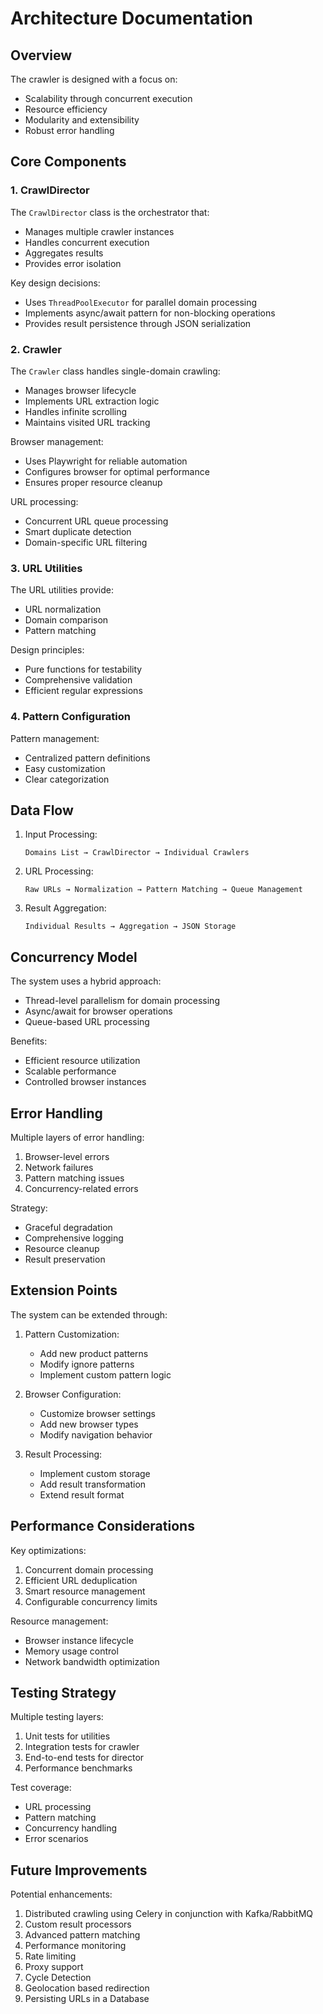 # Architecture Documentation

## Overview

The crawler is designed with a focus on:
- Scalability through concurrent execution
- Resource efficiency
- Modularity and extensibility
- Robust error handling

## Core Components

### 1. CrawlDirector

The `CrawlDirector` class is the orchestrator that:
- Manages multiple crawler instances
- Handles concurrent execution
- Aggregates results
- Provides error isolation

Key design decisions:
- Uses `ThreadPoolExecutor` for parallel domain processing
- Implements async/await pattern for non-blocking operations
- Provides result persistence through JSON serialization

### 2. Crawler

The `Crawler` class handles single-domain crawling:
- Manages browser lifecycle
- Implements URL extraction logic
- Handles infinite scrolling
- Maintains visited URL tracking

Browser management:
- Uses Playwright for reliable automation
- Configures browser for optimal performance
- Ensures proper resource cleanup

URL processing:
- Concurrent URL queue processing
- Smart duplicate detection
- Domain-specific URL filtering

### 3. URL Utilities

The URL utilities provide:
- URL normalization
- Domain comparison
- Pattern matching

Design principles:
- Pure functions for testability
- Comprehensive validation
- Efficient regular expressions

### 4. Pattern Configuration

Pattern management:
- Centralized pattern definitions
- Easy customization
- Clear categorization

## Data Flow

1. Input Processing:
   ```
   Domains List → CrawlDirector → Individual Crawlers
   ```

2. URL Processing:
   ```
   Raw URLs → Normalization → Pattern Matching → Queue Management
   ```

3. Result Aggregation:
   ```
   Individual Results → Aggregation → JSON Storage
   ```

## Concurrency Model

The system uses a hybrid approach:
- Thread-level parallelism for domain processing
- Async/await for browser operations
- Queue-based URL processing

Benefits:
- Efficient resource utilization
- Scalable performance
- Controlled browser instances

## Error Handling

Multiple layers of error handling:
1. Browser-level errors
2. Network failures
3. Pattern matching issues
4. Concurrency-related errors

Strategy:
- Graceful degradation
- Comprehensive logging
- Resource cleanup
- Result preservation

## Extension Points

The system can be extended through:

1. Pattern Customization:
   - Add new product patterns
   - Modify ignore patterns
   - Implement custom pattern logic

2. Browser Configuration:
   - Customize browser settings
   - Add new browser types
   - Modify navigation behavior

3. Result Processing:
   - Implement custom storage
   - Add result transformation
   - Extend result format

## Performance Considerations

Key optimizations:
1. Concurrent domain processing
2. Efficient URL deduplication
3. Smart resource management
4. Configurable concurrency limits

Resource management:
- Browser instance lifecycle
- Memory usage control
- Network bandwidth optimization

## Testing Strategy

Multiple testing layers:
1. Unit tests for utilities
2. Integration tests for crawler
3. End-to-end tests for director
4. Performance benchmarks

Test coverage:
- URL processing
- Pattern matching
- Concurrency handling
- Error scenarios

## Future Improvements

Potential enhancements:
1. Distributed crawling using Celery in conjunction with Kafka/RabbitMQ
2. Custom result processors
3. Advanced pattern matching
4. Performance monitoring
5. Rate limiting
6. Proxy support 
7. Cycle Detection
8. Geolocation based redirection
9. Persisting URLs in a Database